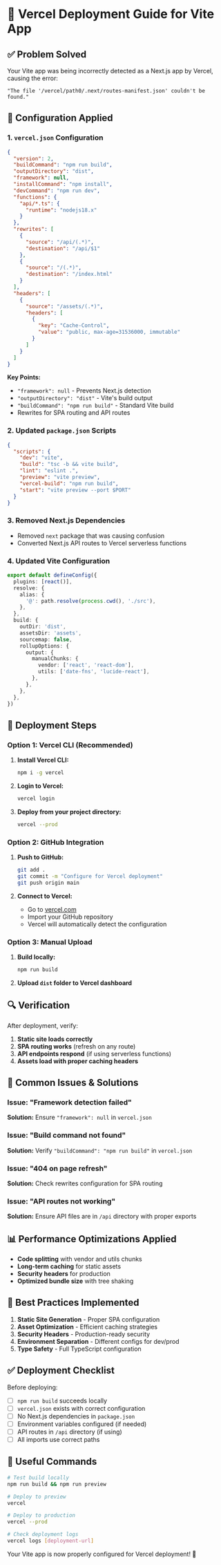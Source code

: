 # 🚀 Vercel Deployment Guide for Vite App

## ✅ Problem Solved

Your Vite app was being incorrectly detected as a Next.js app by Vercel, causing the error:
```
"The file '/vercel/path0/.next/routes-manifest.json' couldn't be found."
```

## 🔧 Configuration Applied

### 1. `vercel.json` Configuration
```json
{
  "version": 2,
  "buildCommand": "npm run build",
  "outputDirectory": "dist",
  "framework": null,
  "installCommand": "npm install",
  "devCommand": "npm run dev",
  "functions": {
    "api/*.ts": {
      "runtime": "nodejs18.x"
    }
  },
  "rewrites": [
    {
      "source": "/api/(.*)",
      "destination": "/api/$1"
    },
    {
      "source": "/(.*)",
      "destination": "/index.html"
    }
  ],
  "headers": [
    {
      "source": "/assets/(.*)",
      "headers": [
        {
          "key": "Cache-Control",
          "value": "public, max-age=31536000, immutable"
        }
      ]
    }
  ]
}
```

**Key Points:**
- `"framework": null` - Prevents Next.js detection
- `"outputDirectory": "dist"` - Vite's build output
- `"buildCommand": "npm run build"` - Standard Vite build
- Rewrites for SPA routing and API routes

### 2. Updated `package.json` Scripts
```json
{
  "scripts": {
    "dev": "vite",
    "build": "tsc -b && vite build",
    "lint": "eslint .",
    "preview": "vite preview",
    "vercel-build": "npm run build",
    "start": "vite preview --port $PORT"
  }
}
```

### 3. Removed Next.js Dependencies
- Removed `next` package that was causing confusion
- Converted Next.js API routes to Vercel serverless functions

### 4. Updated Vite Configuration
```typescript
export default defineConfig({
  plugins: [react()],
  resolve: {
    alias: {
      '@': path.resolve(process.cwd(), './src'),
    },
  },
  build: {
    outDir: 'dist',
    assetsDir: 'assets',
    sourcemap: false,
    rollupOptions: {
      output: {
        manualChunks: {
          vendor: ['react', 'react-dom'],
          utils: ['date-fns', 'lucide-react'],
        },
      },
    },
  },
})
```

## 🚀 Deployment Steps

### Option 1: Vercel CLI (Recommended)

1. **Install Vercel CLI:**
   ```bash
   npm i -g vercel
   ```

2. **Login to Vercel:**
   ```bash
   vercel login
   ```

3. **Deploy from your project directory:**
   ```bash
   vercel --prod
   ```

### Option 2: GitHub Integration

1. **Push to GitHub:**
   ```bash
   git add .
   git commit -m "Configure for Vercel deployment"
   git push origin main
   ```

2. **Connect to Vercel:**
   - Go to [vercel.com](https://vercel.com)
   - Import your GitHub repository
   - Vercel will automatically detect the configuration

### Option 3: Manual Upload

1. **Build locally:**
   ```bash
   npm run build
   ```

2. **Upload `dist` folder to Vercel dashboard**

## 🔍 Verification

After deployment, verify:

1. **Static site loads correctly**
2. **SPA routing works** (refresh on any route)
3. **API endpoints respond** (if using serverless functions)
4. **Assets load with proper caching headers**

## 🚨 Common Issues & Solutions

### Issue: "Framework detection failed"
**Solution:** Ensure `"framework": null` in `vercel.json`

### Issue: "Build command not found"
**Solution:** Verify `"buildCommand": "npm run build"` in `vercel.json`

### Issue: "404 on page refresh"
**Solution:** Check rewrites configuration for SPA routing

### Issue: "API routes not working"
**Solution:** Ensure API files are in `/api` directory with proper exports

## 📊 Performance Optimizations Applied

- **Code splitting** with vendor and utils chunks
- **Long-term caching** for static assets
- **Security headers** for production
- **Optimized bundle size** with tree shaking

## 🎯 Best Practices Implemented

1. **Static Site Generation** - Proper SPA configuration
2. **Asset Optimization** - Efficient caching strategies
3. **Security Headers** - Production-ready security
4. **Environment Separation** - Different configs for dev/prod
5. **Type Safety** - Full TypeScript configuration

## ✅ Deployment Checklist

Before deploying:

- [ ] `npm run build` succeeds locally
- [ ] `vercel.json` exists with correct configuration
- [ ] No Next.js dependencies in `package.json`
- [ ] Environment variables configured (if needed)
- [ ] API routes in `/api` directory (if using)
- [ ] All imports use correct paths

## 🔗 Useful Commands

```bash
# Test build locally
npm run build && npm run preview

# Deploy to preview
vercel

# Deploy to production
vercel --prod

# Check deployment logs
vercel logs [deployment-url]
```

Your Vite app is now properly configured for Vercel deployment! 🎉
